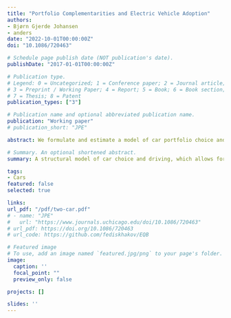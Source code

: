 ```yaml
---
title: "Portfolio Complementarities and Electric Vehicle Adoption"
authors:
- Bjørn Gjerde Johansen
- anders
date: "2022-10-01T00:00:00Z"
doi: "10.1086/720463"

# Schedule page publish date (NOT publication's date).
publishDate: "2017-01-01T00:00:00Z"

# Publication type.
# Legend: 0 = Uncategorized; 1 = Conference paper; 2 = Journal article;
# 3 = Preprint / Working Paper; 4 = Report; 5 = Book; 6 = Book section;
# 7 = Thesis; 8 = Patent
publication_types: ["3"]

# Publication name and optional abbreviated publication name.
publication: "Working paper"
# publication_short: "JPE"

abstract: We formulate and estimate a model of car portfolio choice and driving, which allows two cars to be substitutes or complements, both in ownership and driving. We estimate the model using Norwegian register data, which features rich policy variation. We find significant portfolio synergies between an EV and a combustion vehicle (CV), and for 16% of households the synergies are so strong that the two become strict Hicksian complements. This implies that EVs tend to come as additions to existing CVs rather than as replacements. Failure to account for portfolio synergies leads to an overly optimistic assessment of EV adoption incentives.

# Summary. An optional shortened abstract.
summary: A structural model of car choice and driving, which allows for complements. We find empirically that an EV is a complement to a conventional vehicle. 

tags:
- Cars
featured: false
selected: true

links:
url_pdf: "/pdf/two-car.pdf"
# - name: "JPE"
#   url: "https://www.journals.uchicago.edu/doi/10.1086/720463"
# url_pdf: https://doi.org/10.1086/720463
# url_code: https://github.com/fediskhakov/EQB

# Featured image
# To use, add an image named `featured.jpg/png` to your page's folder. 
image:
  caption: ''
  focal_point: ""
  preview_only: false

projects: []

slides: ''
---
```



